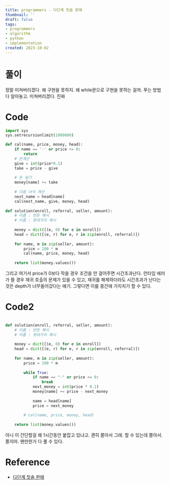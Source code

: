 ```yaml
---
title: programmers - 다단계 칫솔 판매
thumbnail: ''
draft: false
tags:
- programmers
- algorithm
- python
- implementation
created: 2023-10-02
---
```


# 풀이

정말 미쳐버리겠다. 왜 구현을 못하지. 왜 while문으로 구현을 못하는 걸까. 푸는 방법 다 알아놓고. 미쳐버리겠다. 진짜

# Code

````python
import sys
sys.setrecursionlimit(1000000)

def cal(name, price, money, head):
    if name == '-' or price <= 0:
        return
    # 돈계산
    give = int(price*0.1)
    take = price - give
    
    # 돈 넣기
    money[name] += take
    
    # 다음 녀석 계산
    next_name = head[name]
    cal(next_name, give, money, head)
    
def solution(enroll, referral, seller, amount):
    # 이름 : 번돈 해시
    # 이름 : 윗대가리 해시
    
    money = dict([(e, 0) for e in enroll])
    head = dict([(e, r) for e, r in zip(enroll, referral)])
    
    for name, m in zip(seller, amount):
        price = 100 * m
        cal(name, price, money, head)
    
    return list(money.values())
````

그리고 여기서 price가 0보다 작을 경우 조건을 안 걸어주면 시간초과난다. 런타임 에러가 뜰 경우 재귀 호출의 문제가 있을 수 있고, 재귀를 해제하더라도 시간초과가 난다는 것은 depth가 너무들어갔다는 얘기. 그렇다면 이를 중간에 가지치기 할 수 있다.

# Code2

````python
    
def solution(enroll, referral, seller, amount):
    # 이름 : 번돈 해시
    # 이름 : 윗대가리 해시
    
    money = dict([(e, 0) for e in enroll])
    head = dict([(e, r) for e, r in zip(enroll, referral)])
    
    for name, m in zip(seller, amount):
        price = 100 * m
        
        while True:
            if name == "-" or price <= 0:
                break
            next_money = int(price * 0.1)
            money[name] += price - next_money
            
            name = head[name]
            price = next_money
        
        # cal(name, price, money, head)
    
    return list(money.values())

````

아니 이 간단할걸 왜 1시간동안 붙잡고 있냐고. 괜히 쫄아서 그래. 할 수 있는데 쫄아서. 쫄지마. 왠만한거 다 풀 수 있다.

# Reference

* [다단계 칫솔 판매](https://school.programmers.co.kr/learn/courses/30/lessons/77486)
